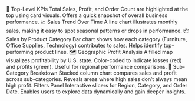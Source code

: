 🔹 Top-Level KPIs
Total Sales, Profit, and Order Count are highlighted at the top using card visuals.
Offers a quick snapshot of overall business performance.
📈 Sales Trend Over Time
A line chart illustrates monthly sales, making it easy to spot seasonal patterns or drops in performance.
📦 Sales by Product Category
Bar chart shows how each category (Furniture, Office Supplies, Technology) contributes to sales.
Helps identify top-performing product lines.
🗺️ Geographic Profit Analysis
A filled map visualizes profitability by U.S. state.
Color-coded to indicate losses (red) and profits (green).
Useful for regional performance comparisons.
🧱 Sub-Category Breakdown
Stacked column chart compares sales and profit across sub-categories.
Reveals areas where high sales don’t always mean high profit.
Filters Panel
Interactive slicers for Region, Category, and Order Date.
Enables users to explore data dynamically and gain deeper insights.
